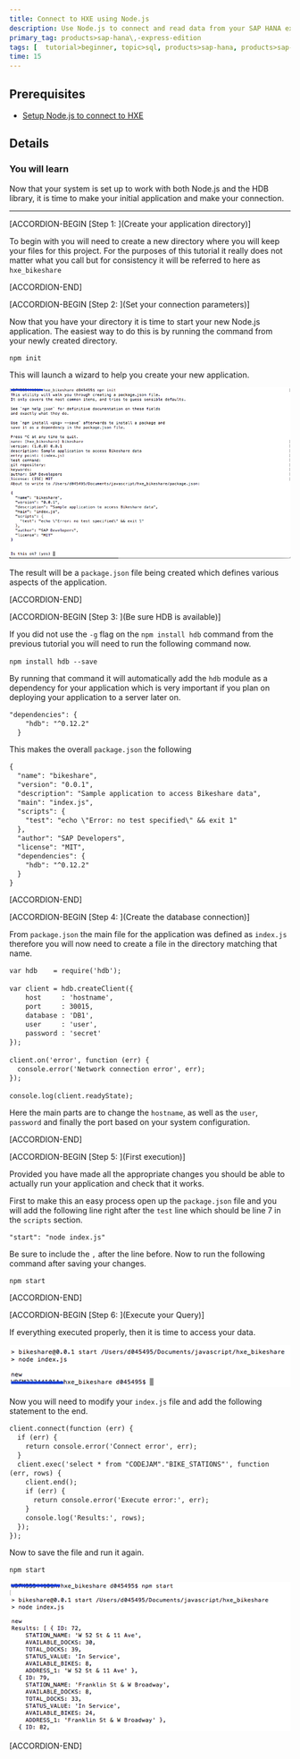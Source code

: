 ```yaml
---
title: Connect to HXE using Node.js
description: Use Node.js to connect and read data from your SAP HANA express edition
primary_tag: products>sap-hana\,-express-edition 
tags: [  tutorial>beginner, topic>sql, products>sap-hana, products>sap-hana\,-express-edition ]
time: 15
---
```


## Prerequisites  
 - [Setup Node.js to connect to HXE](https://developers.sap.com/tutorials/hxe-nodejs-connect.html)


## Details
### You will learn  
Now that your system is set up to work with both Node.js and the HDB library, it is time to make your initial application and make your connection.


---

[ACCORDION-BEGIN [Step 1: ](Create your application directory)]

To begin with you will need to create a new directory where you will keep your files for this project. For the purposes of this tutorial it really does not matter what you call but for consistency it will be referred to here as `hxe_bikeshare`



[ACCORDION-END]

[ACCORDION-BEGIN [Step 2: ](Set your connection parameters)]

Now that you have your directory it is time to start your new Node.js application. The easiest way to do this is by running the command from your newly created directory.

```
npm init
```

This will launch a wizard to help you create your new application.

![npm wizard](1.png)

The result will be a `package.json` file being created which defines various aspects of the application.


[ACCORDION-END]


[ACCORDION-BEGIN [Step 3: ](Be sure HDB is available)]

If you did not use the `-g` flag on the `npm install hdb` command from the previous tutorial you will need to run the following command now.

`npm install hdb --save`

By running that command it will automatically add the `hdb` module as a dependency for your application which is very important if you plan on deploying your application to a server later on.

```
"dependencies": {
    "hdb": "^0.12.2"
  }
```

This makes the overall `package.json` the following

```
{
  "name": "bikeshare",
  "version": "0.0.1",
  "description": "Sample application to access Bikeshare data",
  "main": "index.js",
  "scripts": {
    "test": "echo \"Error: no test specified\" && exit 1"
  },
  "author": "SAP Developers",
  "license": "MIT",
  "dependencies": {
    "hdb": "^0.12.2"
  }
}
```


[ACCORDION-END]

[ACCORDION-BEGIN [Step 4: ](Create the database connection)]

From `package.json` the main file for the application was defined as `index.js` therefore you will now need to create a file in the directory matching that name.

```
var hdb    = require('hdb');

var client = hdb.createClient({
    host     : 'hostname',
    port     : 30015,
    database : 'DB1', 
    user     : 'user',
    password : 'secret'
});

client.on('error', function (err) {
  console.error('Network connection error', err);
});

console.log(client.readyState); 
```

Here the main parts are to change the `hostname`, as well as the `user`, `password` and finally the port based on your system configuration.



[ACCORDION-END]

[ACCORDION-BEGIN [Step 5: ](First execution)]

Provided you have made all the appropriate changes you should be able to actually run your application and check that it works. 

First to make this an easy process open up the `package.json` file and you will add the following line right after the `test` line which should be line 7 in the `scripts` section.

```
"start": "node index.js"
```

Be sure to include the `,` after the line before. Now to run the following command after saving your changes.

```
npm start
```


[ACCORDION-END]

[ACCORDION-BEGIN [Step 6: ](Execute your Query)]

If everything executed properly, then it is time to access your data.

![running](2.png) 

Now you will need to modify your `index.js` file and add the following statement to the end.

```
client.connect(function (err) {
  if (err) {
  	return console.error('Connect error', err);
  }
  client.exec('select * from "CODEJAM"."BIKE_STATIONS"', function (err, rows) {
	client.end();
    if (err) {
      return console.error('Execute error:', err);
    }
    console.log('Results:', rows);
  });
});
```

Now to save the file and run it again.

```
npm start
```

![query executed](3.png)  


[ACCORDION-END]
